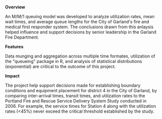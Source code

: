 **Overview**

An M/M/1 queuing model was developed to analyze utilization rates, mean wait times, and average queue lengths for the City of Garland's fire and medical first responder system. The conclusions drawn from this anlaysis helped influence and support decisions by senior leadership in the Garland Fire Department.

**Features**

Data munging and aggregation across multiple time formates, utilization of the "queueing" package in R, and analysis of statistical distributions (exponential) are critical to the outcome of this project. 

**Impact**

The project help support decisions made for establishing boundary conditions and equipment placement for district 4 in the City of Garland, by comparing inter-arrival times, transit times, and utilization rates to the Portland Fire and Rescue Service Delivery System Study conducted in 2006. For example, the service times for Station 4 along with the utilization rates (<45%) never exceed the critical threshold established by the study.
